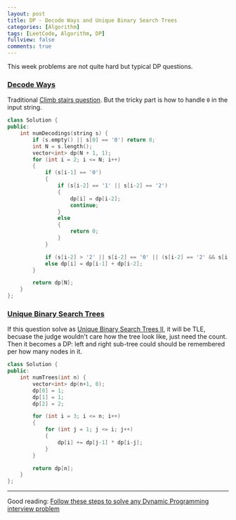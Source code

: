 ```yaml
---
layout: post
title: DP - Decode Ways and Unique Binary Search Trees
categories: [Algorithm]
tags: [LeetCode, Algorithm, DP]
fullview: false
comments: true
---
```


This week problems are not quite hard but typical DP questions.

### [Decode Ways](https://leetcode.com/problems/decode-ways/description/)

Traditional [Climb stairs question](https://blog.csdn.net/qq_20916555/article/details/51106017). But the tricky part is how to handle `0` in the input string.

```C++
class Solution {
public:
    int numDecodings(string s) {
        if (s.empty() || s[0] == '0') return 0;
        int N = s.length();
        vector<int> dp(N + 1, 1);
        for (int i = 2; i <= N; i++)
        {
            if (s[i-1] == '0')
            {
                if (s[i-2] == '1' || s[i-2] == '2')
                {
                    dp[i] = dp[i-2];
                    continue;
                }
                else
                {
                    return 0;
                }
            }

            if (s[i-2] > '2' || s[i-2] == '0' || (s[i-2] == '2' && s[i-1] > '6')) dp[i] = dp[i-1];
            else dp[i] = dp[i-1] + dp[i-2];
        }

        return dp[N];
    }
};
```

### [Unique Binary Search Trees](https://leetcode.com/problems/unique-binary-search-trees/description/)

If this question solve as [Unique Binary Search Trees II](https://leetcode.com/problems/unique-binary-search-trees-ii/description/), it will be TLE, becuase the judge wouldn't care how the tree look like, just need the count. Then it becomes a DP: left and right sub-tree could should be remembered per how many nodes in it. 

```C++
class Solution {
public:
    int numTrees(int n) {
        vector<int> dp(n+1, 0);
        dp[0] = 1;
        dp[1] = 1;
        dp[2] = 2;

        for (int i = 3; i <= n; i++)
        {
            for (int j = 1; j <= i; j++)
            {
                dp[i] += dp[j-1] * dp[i-j];
            }
        }

        return dp[n];
    }
};
```

---

Good reading: [Follow these steps to solve any Dynamic Programming interview problem](https://medium.freecodecamp.org/follow-these-steps-to-solve-any-dynamic-programming-interview-problem-cc98e508cd0e)